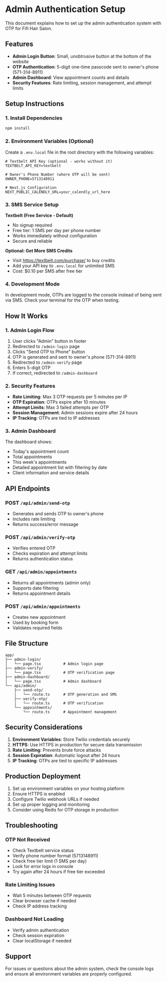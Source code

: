 # Admin Authentication Setup

This document explains how to set up the admin authentication system with OTP for Fifi Hair Salon.

## Features

- **Admin Login Button**: Small, unobtrusive button at the bottom of the website
- **OTP Authentication**: 5-digit one-time passcode sent to owner's phone (571-314-8911)
- **Admin Dashboard**: View appointment counts and details
- **Security Features**: Rate limiting, session management, and attempt limits

## Setup Instructions

### 1. Install Dependencies

```bash
npm install
```

### 2. Environment Variables (Optional)

Create a `.env.local` file in the root directory with the following variables:

```env
# Textbelt API Key (optional - works without it)
TEXTBELT_API_KEY=textbelt

# Owner's Phone Number (where OTP will be sent)
OWNER_PHONE=5713148911

# Next.js Configuration
NEXT_PUBLIC_CALENDLY_URL=your_calendly_url_here
```

### 3. SMS Service Setup

**Textbelt (Free Service - Default)**
- No signup required
- Free tier: 1 SMS per day per phone number
- Works immediately without configuration
- Secure and reliable

**Optional: Get More SMS Credits**
- Visit https://textbelt.com/purchase/ to buy credits
- Add your API key to `.env.local` for unlimited SMS
- Cost: $0.10 per SMS after free tier

### 4. Development Mode

In development mode, OTPs are logged to the console instead of being sent via SMS. Check your terminal for the OTP when testing.

## How It Works

### 1. Admin Login Flow

1. User clicks "Admin" button in footer
2. Redirected to `/admin-login` page
3. Clicks "Send OTP to Phone" button
4. OTP is generated and sent to owner's phone (571-314-8911)
5. Redirected to `/admin-verify` page
6. Enters 5-digit OTP
7. If correct, redirected to `/admin-dashboard`

### 2. Security Features

- **Rate Limiting**: Max 3 OTP requests per 5 minutes per IP
- **OTP Expiration**: OTPs expire after 10 minutes
- **Attempt Limits**: Max 3 failed attempts per OTP
- **Session Management**: Admin sessions expire after 24 hours
- **IP Tracking**: OTPs are tied to IP addresses

### 3. Admin Dashboard

The dashboard shows:
- Today's appointment count
- Total appointments
- This week's appointments
- Detailed appointment list with filtering by date
- Client information and service details

## API Endpoints

### POST `/api/admin/send-otp`
- Generates and sends OTP to owner's phone
- Includes rate limiting
- Returns success/error message

### POST `/api/admin/verify-otp`
- Verifies entered OTP
- Checks expiration and attempt limits
- Returns authentication status

### GET `/api/admin/appointments`
- Returns all appointments (admin only)
- Supports date filtering
- Returns appointment details

### POST `/api/admin/appointments`
- Creates new appointment
- Used by booking form
- Validates required fields

## File Structure

```
app/
├── admin-login/
│   └── page.tsx          # Admin login page
├── admin-verify/
│   └── page.tsx          # OTP verification page
├── admin-dashboard/
│   └── page.tsx          # Admin dashboard
└── api/admin/
    ├── send-otp/
    │   └── route.ts      # OTP generation and SMS
    ├── verify-otp/
    │   └── route.ts      # OTP verification
    └── appointments/
        └── route.ts      # Appointment management
```

## Security Considerations

1. **Environment Variables**: Store Twilio credentials securely
2. **HTTPS**: Use HTTPS in production for secure data transmission
3. **Rate Limiting**: Prevents brute force attacks
4. **Session Expiration**: Automatic logout after 24 hours
5. **IP Tracking**: OTPs are tied to specific IP addresses

## Production Deployment

1. Set up environment variables on your hosting platform
2. Ensure HTTPS is enabled
3. Configure Twilio webhook URLs if needed
4. Set up proper logging and monitoring
5. Consider using Redis for OTP storage in production

## Troubleshooting

### OTP Not Received
- Check Textbelt service status
- Verify phone number format (5713148911)
- Check free tier limit (1 SMS per day)
- Look for error logs in console
- Try again after 24 hours if free tier exceeded

### Rate Limiting Issues
- Wait 5 minutes between OTP requests
- Clear browser cache if needed
- Check IP address tracking

### Dashboard Not Loading
- Verify admin authentication
- Check session expiration
- Clear localStorage if needed

## Support

For issues or questions about the admin system, check the console logs and ensure all environment variables are properly configured.
